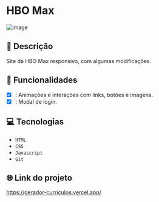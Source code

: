 # HBO Max
![image](https://github.com/user-attachments/assets/a60328bf-4046-434b-aecb-2d2e45986274)

## 📑 Descrição
Site da HBO Max responsivo, com algumas modificações.
## 🎯 Funcionalidades
- [x] : Animações e interações com links, botões e imagens.
- [x] : Modal de login.

## 💻 Tecnologias 
- `HTML`
- `CSS`
- `Javascript`
- `Git`

## 🌐 Link do projeto

https://gerador-curriculos.vercel.app/ 

